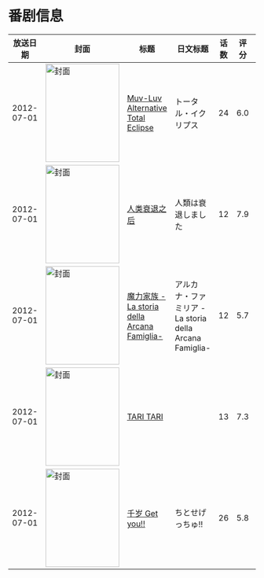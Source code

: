 # 番剧信息

|放送日期|封面|标题|日文标题|话数|评分|评分人数|
|---|---|---|---|---|---|---|
|2012-07-01|<img src="//lain.bgm.tv/pic/cover/c/85/96/20729_6A5nU.jpg" alt="封面" style="width:150px;height:200px;object-fit:cover;">|[Muv-Luv Alternative Total Eclipse](https://bangumi.tv/subject/20729)|トータル・イクリプス|24|6.0|1420人评分|
|2012-07-01|<img src="//lain.bgm.tv/pic/cover/c/41/39/26449_G0Xzx.jpg" alt="封面" style="width:150px;height:200px;object-fit:cover;">|[人类衰退之后](https://bangumi.tv/subject/26449)|人類は衰退しました|12|7.9|7793人评分|
|2012-07-01|<img src="//lain.bgm.tv/pic/cover/c/b2/6a/33702_7j4PQ.jpg" alt="封面" style="width:150px;height:200px;object-fit:cover;">|[魔力家族 -La storia della Arcana Famiglia-](https://bangumi.tv/subject/33702)|アルカナ・ファミリア -La storia della Arcana Famiglia-|12|5.7|821人评分|
|2012-07-01|<img src="//lain.bgm.tv/pic/cover/c/de/a5/37137_2F57F.jpg" alt="封面" style="width:150px;height:200px;object-fit:cover;">|[TARI TARI](https://bangumi.tv/subject/37137)||13|7.3|5671人评分|
|2012-07-01|<img src="//lain.bgm.tv/pic/cover/c/8f/0e/41029_wWSn1.jpg" alt="封面" style="width:150px;height:200px;object-fit:cover;">|[千岁 Get you!!](https://bangumi.tv/subject/41029)|ちとせげっちゅ!!|26|5.8|225人评分|
